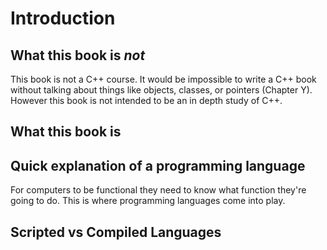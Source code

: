 # Introduction

## What this book is *not*

This book is not a C++ course. It would be impossible to write a C++ book without talking about things like objects, classes, or pointers (Chapter Y). However this book is not intended to be an in depth study of C++. 

## What this book is

## Quick explanation of a programming language

For computers to be functional they need to know what function they're going to do. This is where programming languages come into play.

## Scripted vs Compiled Languages

